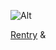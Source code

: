  ![Alt](https://static.wikia.nocookie.net/eddsworld/images/3/3e/AnimationBehindTheScenesOfEddsworldToss.png/revision/latest/scale-to-width-down/250?cb=20160110233258) 

[Rentry](https://rentry.co/tordbacon) &

